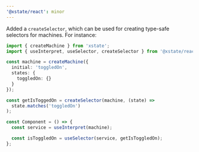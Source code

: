 ```yaml
---
'@xstate/react': minor
---
```


Added a `createSelector`, which can be used for creating type-safe selectors for machines. For instance:

```ts
import { createMachine } from 'xstate';
import { useInterpret, useSelector, createSelector } from '@xstate/react';

const machine = createMachine({
  initial: 'toggledOn',
  states: {
    toggledOn: {}
  }
});

const getIsToggedOn = createSelector(machine, (state) =>
  state.matches('toggledOn')
);

const Component = () => {
  const service = useInterpret(machine);

  const isToggledOn = useSelector(service, getIsToggledOn);
};
```
